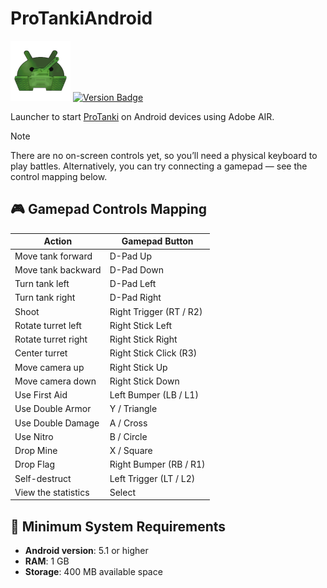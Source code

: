 # ProTankiAndroid

![Logo](icons/icon_96.png)
[![Version Badge](https://img.shields.io/github/v/release/pngdrift/protanki-android?style=plastic)](https://github.com/pngdrift/protanki-android/releases/latest)

Launcher to start [ProTanki](http://pro-tanki.com) on Android devices using Adobe AIR.

> [!NOTE]  
> There are no on-screen controls yet, so you’ll need a physical keyboard to play battles.
> Alternatively, you can try connecting a gamepad — see the control mapping below.

## 🎮 Gamepad Controls Mapping

| Action              | Gamepad Button           |
|---------------------|--------------------------|
| Move tank forward   | D-Pad Up                 |
| Move tank backward  | D-Pad Down               |
| Turn tank left      | D-Pad Left               |
| Turn tank right     | D-Pad Right              |
| Shoot               | Right Trigger (RT / R2)  |
| Rotate turret left  | Right Stick Left         |
| Rotate turret right | Right Stick Right        |
| Center turret       | Right Stick Click (R3)   |
| Move camera up      | Right Stick Up           |
| Move camera down    | Right Stick Down         |
| Use First Aid       | Left Bumper (LB / L1)    |
| Use Double Armor    | Y / Triangle             |
| Use Double Damage   | A / Cross                |
| Use Nitro           | B / Circle               |
| Drop Mine           | X / Square               |
| Drop Flag           | Right Bumper (RB / R1)   |
| Self-destruct       | Left Trigger (LT / L2)   |
| View the statistics | Select                   |

## 📱 Minimum System Requirements

- **Android version**: 5.1 or higher
- **RAM**: 1 GB  
- **Storage**: 400 MB available space
